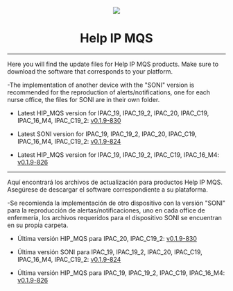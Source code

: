 <p align="center">
  <img src="https://surix.net/images/logo-scrolled.png" />
</p>

# <h1 align="center">Help IP MQS</h1>

---

Here you will find the update files for Help IP MQS products. Make sure to download the software that corresponds to your platform.

-The implementation of another device with the "SONI" version is recommended for the reproduction of alerts/notifications, one for each nurse office, the files for SONI are in their own folder.

- Latest HIP_MQS version for IPAC_19, IPAC_19_2, IPAC_20, IPAC_C19, IPAC_16_M4, IPAC_C19_2: [v0.1.9-830](https://github.com/surixArg/help_ip/tree/main/HIP_MQS/v0.1.9-830)
  
- Latest SONI version for IPAC_19, IPAC_19_2, IPAC_20, IPAC_C19, IPAC_16_M4, IPAC_C19_2: [v0.1.9-824](https://github.com/surixArg/help_ip/tree/main/HIP_MQS/v0.1.9-830/v0.1.9-824-SONI)

- Latest HIP_MQS version for IPAC_19, IPAC_19_2, IPAC_C19, IPAC_16_M4: [v0.1.9-826](https://github.com/surixArg/help_ip/tree/main/HIP_MQS/v0.1.9-826)

---

Aquí encontrará los archivos de actualización para productos Help IP MQS. Asegúrese de descargar el software correspondiente a su plataforma.

-Se recomienda la implementación de otro dispositivo con la versión "SONI" para la reproducción de alertas/notificaciones, uno en cada office de enfermería, los archivos requeridos para el dispositivo SONI se encuentran en su propia carpeta.

- Última versión HIP_MQS para IPAC_20, IPAC_C19_2: [v0.1.9-830](https://github.com/surixArg/help_ip/tree/main/HIP_MQS/v0.1.9-830)

- Última versión SONI para IPAC_19, IPAC_19_2, IPAC_20, IPAC_C19, IPAC_16_M4, IPAC_C19_2: [v0.1.9-824](https://github.com/surixArg/help_ip/tree/main/HIP_MQS/v0.1.9-830/v0.1.9-824-SONI)

- Última versión HIP_MQS para IPAC_19, IPAC_19_2, IPAC_C19, IPAC_16_M4: [v0.1.9-826](https://github.com/surixArg/help_ip/tree/main/HIP_MQS/v0.1.9-826)
